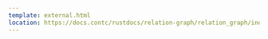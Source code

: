 ```yaml
---
template: external.html
location: https://docs.contc/rustdocs/relation-graph/relation_graph/index.html
---
```

